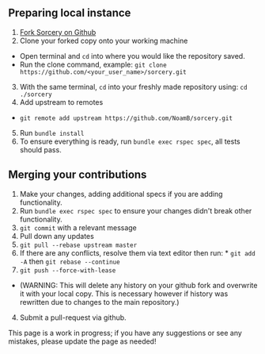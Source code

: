 ## Preparing local instance

1. [Fork Sorcery on Github](https://github.com/NoamB/sorcery/fork)
2. Clone your forked copy onto your working machine
  * Open terminal and `cd` into where you would like the repository saved.
  * Run the clone command, example: `git clone https://github.com/<your_user_name>/sorcery.git`
3. With the same terminal, `cd` into your freshly made repository using: `cd ./sorcery`
4. Add upstream to remotes
  * `git remote add upstream https://github.com/NoamB/sorcery.git`
5. Run `bundle install`
6. To ensure everything is ready, run `bundle exec rspec spec`, all tests should pass.

## Merging your contributions

1. Make your changes, adding additional specs if you are adding functionality.
2. Run `bundle exec rspec spec` to ensure your changes didn't break other functionality.
3. `git commit` with a relevant message
4. Pull down any updates
  1. `git pull --rebase upstream master`
  2. If there are any conflicts, resolve them via text editor then run:
    * `git add -A` then `git rebase --continue`
4. `git push --force-with-lease`
  * (WARNING: This will delete any history on your github fork and overwrite it with your local copy. This is necessary however if history was rewritten due to changes to the main repository.)
4. Submit a pull-request via github.


This page is a work in progress; if you have any suggestions or see any mistakes, please update the page as needed!